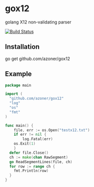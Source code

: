 gox12
===

golang X12 non-validating parser

[![Build Status](https://travis-ci.org/azoner/gox12.png)](https://travis-ci.org/azoner/gox12)

Installation
------------

  go get github.com/azoner/gox12


Example
-----

```go
package main

import (
  "github.com/azoner/gox12"
  "log"
  "os"
  "fmt"
)

func main() {
	file, err := os.Open("testx12.txt")
	if err != nil {
		log.Fatal(err)
    os.Exit(1)
	}
  defer file.Close()
  ch := make(chan RawSegment)
  go ReadSegmentLines(file, ch)
  for row := range ch {
    fmt.Println(row)
  }
}
```
